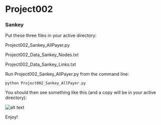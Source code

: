 # Project002
### Sankey

Put these three files in your active directory:

Project002_Sankey_AllPayer.py

Project002_Data_Sankey_Nodes.txt

Project002_Data_Sankey_Links.txt

Run Project002_Sankey_AllPayer.py from the command line:
    
    python Project002_Sankey_AllPayer.py

You should then see something like this (and a copy will be in your active directory):

![alt text](http://i67.tinypic.com/28wgjef.png)

Enjoy!
